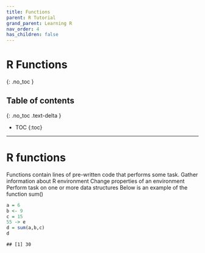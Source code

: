 ```yaml
---
title: Functions
parent: R Tutorial
grand_parent: Learning R
nav_order: 4
has_children: false
---
```


# R Functions
{: .no_toc }


## Table of contents
{: .no_toc .text-delta }

- TOC
{:toc}

---

# R functions

Functions contain lines of pre-written code that performs some task. Gather information about R environment Change properties of an environment Perform task on one or more data structures Below is an example of the function sum\(\)

```r
a = 6
b <- 9
c = 15
55 -> e
d = sum(a,b,c)
d
```

```
## [1] 30
```
